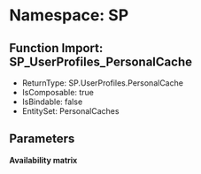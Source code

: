 # Namespace: SP

## Function Import: SP_UserProfiles_PersonalCache

- ReturnType: SP.UserProfiles.PersonalCache
- IsComposable: true
- IsBindable: false
- EntitySet: PersonalCaches

## Parameters

**Availability matrix**

